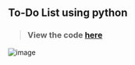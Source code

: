 ## To-Do List using python
> ### View the code [here](https://github.com/vinaysingh1912/NextGenInterns_PP_05/blob/main/task5.py)

![image](https://github.com/user-attachments/assets/b93d5e21-74a8-45b2-9abd-5392e7b3961d)
